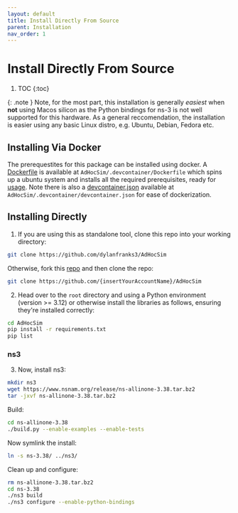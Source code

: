 ```yaml
---
layout: default
title: Install Directly From Source
parent: Installation
nav_order: 1
---
```

# Install Directly From Source
1. TOC
{:toc}

{: .note }
Note, for the most part, this installation is generally *easiest* when **not** using Macos silicon as the Python bindings for ns-3 is not well supported for this hardware. As a general reccomendation, the installation is easier using any basic Linux distro, e.g. Ubuntu, Debian, Fedora etc. 
## Installing Via Docker
The prerequestites for this package can be installed using docker. A [Dockerfile](https://github.com/dylanfranks3/AdHocSim/blob/testingSim/.devcontainer/Dockerfile) is available at `AdHocSim/.devcontainer/Dockerfile` which spins up a ubuntu system and installs all the required prerequisites, ready for [usage](/docs/usage/index.html). Note there is also a [devcontainer.json](https://github.com/dylanfranks3/AdHocSim/blob/testingSim/.devcontainer/devcontainer.json) available at `AdHocSim/.devcontainer/devcontainer.json` for ease of dockerization. 
## Installing Directly
1. If you are using this as standalone tool, clone this repo into your working directory:
``` bash
git clone https://github.com/dylanfranks3/AdHocSim
```
Otherwise, fork this [repo](https://github.com/dylanfranks3/AdHocSim/fork) and then clone the repo:
``` bash
git clone https://github.com/{insertYourAccountName}/AdHocSim
```
2. Head over to the `root` directory and using a Python environment (version >= 3.12) or otherwise install the libraries as follows, ensuring they're installed correctly:
``` bash
cd AdHocSim 
pip install -r requirements.txt
pip list
``` 
### ns3
3. Now, install ns3: 
``` bash
mkdir ns3 
wget https://www.nsnam.org/release/ns-allinone-3.38.tar.bz2
tar -jxvf ns-allinone-3.38.tar.bz2
```
Build:
``` bash
cd ns-allinone-3.38
./build.py --enable-examples --enable-tests
```
Now symlink the install:
``` bash
ln -s ns-3.38/ ../ns3/
```
Clean up and configure:
``` bash
rm ns-allinone-3.38.tar.bz2
cd ns-3.38
./ns3 build
./ns3 configure --enable-python-bindings
```
